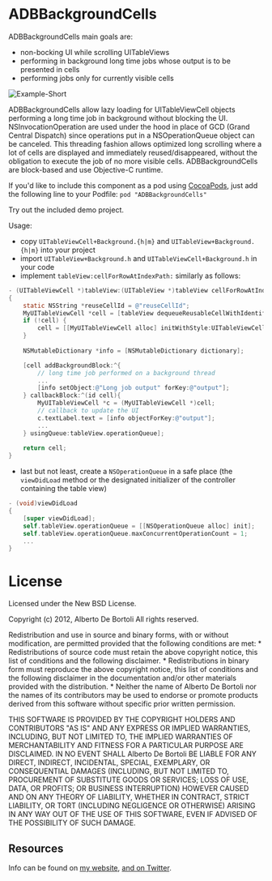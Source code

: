 ADBBackgroundCells
===========================

ADBBackgroundCells main goals are:

* non-bocking UI while scrolling UITableViews
* performing in background long time jobs whose output is to be presented in cells
* performing jobs only for currently visible cells

![Example-Short](https://s3.amazonaws.com/albertodebortoli.github.com/images/adbbackgroundcells/short.gif)

ADBBackgroundCells allow lazy loading for UITableViewCell objects performing a long time job in background without blocking the UI. NSInvocationOperation are used under the hood in place of GCD (Grand Central Dispatch) since operations put in a NSOperationQueue object can be canceled. This threading fashion allows optimized long scrolling where a lot of cells are displayed and immediately reused/disappeared, without the obligation to execute the job of no more visible cells.
ADBBackgroundCells are block-based and use Objective-C runtime. 

If you'd like to include this component as a pod using [CocoaPods](http://cocoapods.org/), just add the following line to your Podfile: `pod "ADBBackgroundCells"`

Try out the included demo project.

Usage:
- copy `UITableViewCell+Background.{h|m}` and `UITableView+Background.{h|m}` into your project
- import `UITableView+Background.h` and `UITableViewCell+Background.h` in your code
- implement `tableView:cellForRowAtIndexPath:` similarly as follows:

``` objective-c
- (UITableViewCell *)tableView:(UITableView *)tableView cellForRowAtIndexPath:(NSIndexPath *)indexPath
{
    static NSString *reuseCellId = @"reuseCellId";
    MyUITableViewCell *cell = [tableView dequeueReusableCellWithIdentifier:reuseCellId];
    if (!cell) {
        cell = [[MyUITableViewCell alloc] initWithStyle:UITableViewCellStyleSubtitle reuseIdentifier:reuseCellId];
    }
    	
    NSMutableDictionary *info = [NSMutableDictionary dictionary];

    [cell addBackgroundBlock:^{
		// long time job performed on a background thread
		...
		[info setObject:@"Long job output" forKey:@"output"];
    } callbackBlock:^(id cell){
		MyUITableViewCell *c = (MyUITableViewCell *)cell;
        // callback to update the UI
		c.textLabel.text = [info objectForKey:@"output"];
		...
    } usingQueue:tableView.operationQueue];
    
    return cell;
}
```

- last but not least, create a `NSOperationQueue` in a safe place (the `viewDidLoad` method or the designated initializer of the controller containing the table view)

``` objective-c
- (void)viewDidLoad
{
	[super viewDidLoad];
    self.tableView.operationQueue = [[NSOperationQueue alloc] init];
    self.tableView.operationQueue.maxConcurrentOperationCount = 1;
	...
}
```

# License

Licensed under the New BSD License.

Copyright (c) 2012, Alberto De Bortoli
All rights reserved.

Redistribution and use in source and binary forms, with or without
modification, are permitted provided that the following conditions are met:
    * Redistributions of source code must retain the above copyright
      notice, this list of conditions and the following disclaimer.
    * Redistributions in binary form must reproduce the above copyright
      notice, this list of conditions and the following disclaimer in the
      documentation and/or other materials provided with the distribution.
    * Neither the name of Alberto De Bortoli nor the
      names of its contributors may be used to endorse or promote products
      derived from this software without specific prior written permission.

THIS SOFTWARE IS PROVIDED BY THE COPYRIGHT HOLDERS AND CONTRIBUTORS "AS IS" AND
ANY EXPRESS OR IMPLIED WARRANTIES, INCLUDING, BUT NOT LIMITED TO, THE IMPLIED
WARRANTIES OF MERCHANTABILITY AND FITNESS FOR A PARTICULAR PURPOSE ARE
DISCLAIMED. IN NO EVENT SHALL Alberto De Bortoli BE LIABLE FOR ANY
DIRECT, INDIRECT, INCIDENTAL, SPECIAL, EXEMPLARY, OR CONSEQUENTIAL DAMAGES
(INCLUDING, BUT NOT LIMITED TO, PROCUREMENT OF SUBSTITUTE GOODS OR SERVICES;
LOSS OF USE, DATA, OR PROFITS; OR BUSINESS INTERRUPTION) HOWEVER CAUSED AND
ON ANY THEORY OF LIABILITY, WHETHER IN CONTRACT, STRICT LIABILITY, OR TORT
(INCLUDING NEGLIGENCE OR OTHERWISE) ARISING IN ANY WAY OUT OF THE USE OF THIS
SOFTWARE, EVEN IF ADVISED OF THE POSSIBILITY OF SUCH DAMAGE.

## Resources

Info can be found on [my website](http://www.albertodebortoli.it), [and on Twitter](http://twitter.com/albertodebo).